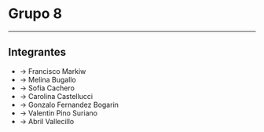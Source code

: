 # Grupo 8
---

## Integrantes

- → Francisco Markiw
- → Melina Bugallo
- → Sofía Cachero
- → Carolina Castellucci
- → Gonzalo Fernandez Bogarin
- → Valentin Pino Suriano
- → Abril Vallecillo